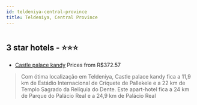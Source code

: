 ```yaml
---
id: teldeniya-central-province
title: Teldeniya, Central Province
---
```


<center><img src="https://i.travelapi.com/hotels/30000000/29090000/29085700/29085644/b692582f_z.jpg" alt="" /></center>


##  3 star hotels - ⭐️⭐️⭐️

-    [Castle palace kandy](https://www.hurb.com/br/aud/https://www.hurb.com/br/hotels/teldeniya/castle-palace-kandy-HT-2F87?cmp=18055) Prices from R$372.57
   > Com ótima localização em Teldeniya, Castle palace kandy fica a 11,9 km de Estádio Internacional de Críquete de Pallekele e a 22 km de Templo Sagrado da Relíquia do Dente.  Este apart-hotel fica a 24 km de Parque do Palácio Real e a 24,9 km de Palácio Real
